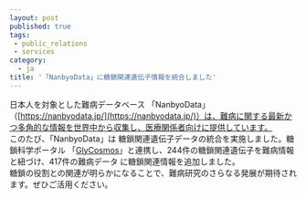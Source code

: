 ```yaml
---
layout: post
published: true
tags:
 - public_relations
 - services
category:
  - ja
title: '「NanbyoData」に糖鎖関連遺伝子情報を統合しました'
---
```

日本人を対象とした難病データベース 「NanbyoData」（[https://nanbyodata.jp/](https://nanbyodata.jp/)）は、難病に関する最新かつ多角的な情報を世界中から収集し、医療関係者向けに提供しています。 <br />
このたび、「NanbyoData」は 糖鎖関連遺伝子データの統合を実施しました。糖鎖科学ポータル 「[GlyCosmos](https://glycosmos.org/)」と連携し、244件の糖鎖関連遺伝子を難病情報と紐づけ、417件の難病データ に糖鎖関連情報を追加しました。<br />
糖鎖の役割との関連が明らかになることで、難病研究のさらなる発展が期待されます。ぜひご活用ください。 <br />
